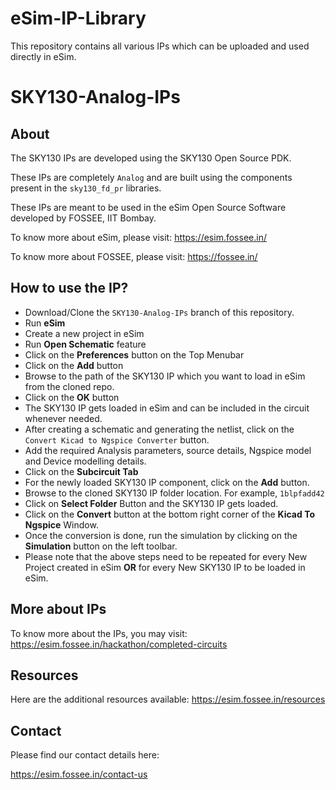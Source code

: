 
# eSim-IP-Library

This repository contains all various IPs which can be uploaded and used directly in eSim.

# SKY130-Analog-IPs

## About
The SKY130 IPs are developed using the SKY130 Open Source PDK.

These IPs are completely `Analog` and are built using the components present in the `sky130_fd_pr` libraries.

These IPs are meant to be used in the eSim Open Source Software developed by FOSSEE, IIT Bombay.

To know more about eSim, please visit:
https://esim.fossee.in/

To know more about FOSSEE, please visit:
https://fossee.in/

## How to use the IP?
- Download/Clone the `SKY130-Analog-IPs` branch of this repository.
- Run **eSim**
- Create a new project in eSim
- Run **Open Schematic** feature
- Click on the **Preferences** button on the Top Menubar
- Click on the **Add** button
- Browse to the path of the SKY130 IP which you want to load in eSim from the cloned repo.
- Click on the **OK** button
- The SKY130 IP gets loaded in eSim and can be included in the circuit whenever needed.
- After creating a schematic and generating the netlist, click on the `Convert Kicad to Ngspice Converter` button.
- Add the required Analysis parameters, source details, Ngspice model and Device modelling details.
- Click on the **Subcircuit Tab**
- For the newly loaded SKY130 IP component, click on the **Add** button.
- Browse to the cloned SKY130 IP folder location. For example, `1blpfadd42`
- Click on **Select Folder** Button and the SKY130 IP gets loaded.
- Click on the **Convert** button at the bottom right corner of the **Kicad To Ngspice** Window.
- Once the conversion is done, run the simulation by clicking on the **Simulation** button on the left toolbar.
- Please note that the above steps need to be repeated for every New Project created in eSim **OR** for every New SKY130 IP to be loaded in eSim.

## More about IPs
To know more about the IPs, you may visit:
https://esim.fossee.in/hackathon/completed-circuits

## Resources
Here are the additional resources available:
https://esim.fossee.in/resources

## Contact
Please find our contact details here:

https://esim.fossee.in/contact-us


